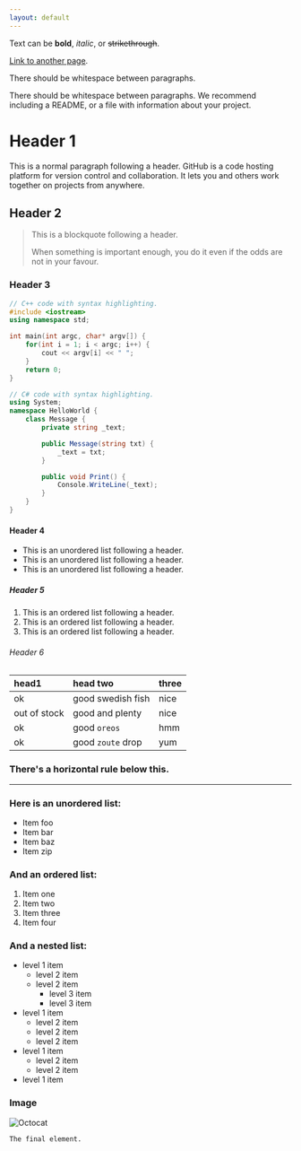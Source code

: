 ```yaml
---
layout: default
---
```


Text can be **bold**, *italic*, or ~~strikethrough~~.

[Link to another page](./nav/another-page).

There should be whitespace between paragraphs.

There should be whitespace between paragraphs.
We recommend including a README, or a file with information about your project.

# Header 1
This is a normal paragraph following a header.
GitHub is a code hosting platform for version control and collaboration.
It lets you and others work together on projects from anywhere.

## Header 2
> This is a blockquote following a header.
>
> When something is important enough, you do it even if the odds are not in your favour.

### Header 3
```cpp
// C++ code with syntax highlighting.
#include <iostream>
using namespace std;

int main(int argc, char* argv[]) {
	for(int i = 1; i < argc; i++) {
		cout << argv[i] << " ";
	}
	return 0;
}
```

```cs
// C# code with syntax highlighting.
using System;
namespace HelloWorld {
	class Message {
		private string _text;

		public Message(string txt) {
			_text = txt;
		}

		public void Print() {
			Console.WriteLine(_text);
		}
	}
}
```

#### Header 4
* This is an unordered list following a header.
* This is an unordered list following a header.
* This is an unordered list following a header.

##### Header 5
1. This is an ordered list following a header.
2. This is an ordered list following a header.
3. This is an ordered list following a header.

###### Header 6
| head1 | head two | three |
| :- | :- | :- |
| ok | good swedish fish | nice |
| out of stock| good and plenty | nice |
| ok | good `oreos` | hmm |
| ok | good `zoute` drop | yum |

### There's a horizontal rule below this.

---

### Here is an unordered list:
* Item foo
* Item bar
* Item baz
* Item zip

### And an ordered list:
1. Item one
1. Item two
1. Item three
1. Item four

### And a nested list:
* level 1 item
	* level 2 item
	* level 2 item
		* level 3 item
		* level 3 item
* level 1 item
	* level 2 item
	* level 2 item
	* level 2 item
* level 1 item
	* level 2 item
	* level 2 item
* level 1 item

### Image

![Octocat](https://github.githubassets.com/images/icons/emoji/octocat.png)

```
The final element.
```
